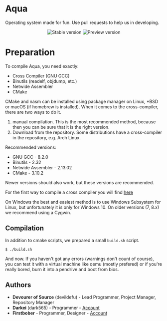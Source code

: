 # Aqua
Operating system made for fun. Use pull requests to help us in developing.

<p align=center>
  <img alt="Stable version" src="https://img.shields.io/badge/stable-0.2-blue.svg">
  <img alt="Preview version" src="https://img.shields.io/badge/preview-0.3-red.svg">
</p>

# Preparation

To compile Aqua, you need exactly:
* Cross Compiler (GNU GCC)
* Binutils (readelf, objdump, etc.)
* Netwide Assembler
* CMake

CMake and nasm can be installed using package manager on Linux, *BSD or macOS (if homebrew is installed).
When it comes to the cross-compiler, there are two ways to do it.
1. manual compilation. This is the most recommended method, because then you can be sure that it is the right version.
2. Download from the repository. Some distributions have a cross-compiler in the repository, e.g. Arch Linux.

Recommended versions:
* GNU GCC - 8.2.0
* Binutils - 2.32
* Netwide Assembler - 2.13.02
* CMake - 3.10.2

Newer versions should also work, but these versions are recommended.

For the first way to compile a cross compiler you will find [here](https://wiki.osdev.org/GCC_Cross-Compiler#Preparing_for_the_build)

On Windows the best and easiest method is to use Windows Subsystem for Linux, but unfortunately it is only for Windows 10.
On older versions (7, 8.x) we recommend using a Cygwin.

## Compilation

In addition to cmake scripts, we prepared a small `build.sh` script. 
```
$ ./build.sh
```
And now. If you haven't got any errors (warnings don't count of course), you can test it with a virtual machine like qemu (mostly prefered) or if you're really bored, burn it into a pendrive and boot from bios.

## Authors
* **Devourer of Source** (devildefu) - Lead Programmer, Project Manager, Repository Manager
* **Darkei** (dark565) - Programmer - [Account](https://github.com/Dark565)
* **Firstbober** - Programmer, Designer - [Account](https://github.com/Firstbober)

